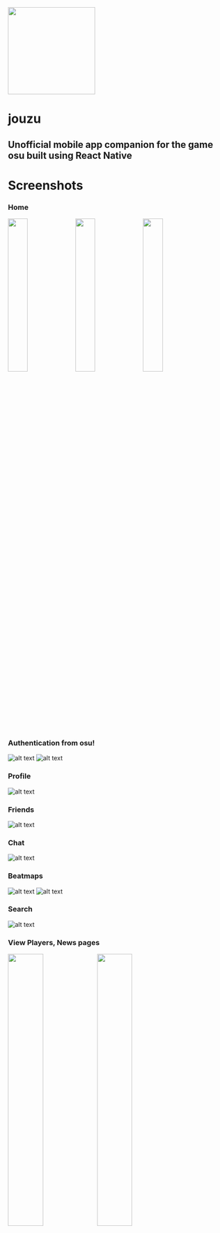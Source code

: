<img src="https://github.com/josephbinoy/jouzu/blob/main/assets/icon.png" height="200px" width="200px">
<h1>jouzu</h1>


## Unofficial mobile app companion for the game osu built using React Native

# Screenshots
### Home
<a ><img src="https://github.com/josephbinoy/jouzu/blob/main/assets/Screenshots/home.jpeg?" width="30%" ></a>
<a ><img src="https://github.com/josephbinoy/jouzu/blob/main/assets/Screenshots/rankings.jpeg?" width="30%"></a>
<a ><img src="https://github.com/josephbinoy/jouzu/blob/main/assets/Screenshots/community.jpeg?" width="30%" ></a>


### Authentication from osu!
![alt text](https://github.com/josephbinoy/jouzu/blob/main/assets/Screenshots/login.jpeg)
![alt text](https://github.com/josephbinoy/jouzu/blob/main/assets/Screenshots/auth.jpeg)


### Profile
![alt text](https://github.com/josephbinoy/jouzu/blob/main/assets/Screenshots/profile.jpeg)


### Friends
![alt text](https://github.com/josephbinoy/jouzu/blob/main/assets/Screenshots/friends.jpeg)


### Chat
![alt text](https://github.com/josephbinoy/jouzu/blob/main/assets/Screenshots/chat.jpeg)


### Beatmaps
![alt text](https://github.com/josephbinoy/jouzu/blob/main/assets/Screenshots/beatmaps_listing.jpeg)
![alt text](https://github.com/josephbinoy/jouzu/blob/main/assets/Screenshots/beatmap.jpeg)


### Search
![alt text](https://github.com/josephbinoy/jouzu/blob/main/assets/Screenshots/search.jpeg)


### View Players, News pages
<a ><img src="https://github.com/josephbinoy/jouzu/blob/main/assets/Screenshots/players.jpeg" align="left" width="40%" ></a>
<a ><img src="https://github.com/josephbinoy/jouzu/blob/main/assets/Screenshots/news.jpeg" align="left" width="40%" ></a>
